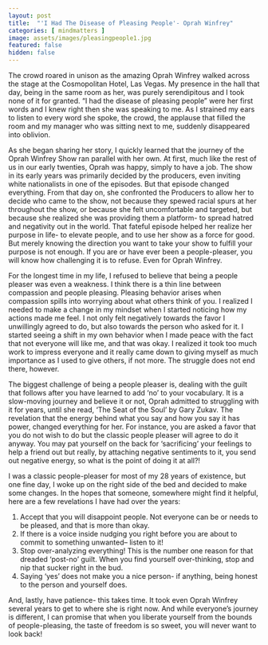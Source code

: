 ```yaml
---
layout: post
title:  "'I Had The Disease of Pleasing People'- Oprah Winfrey"
categories: [ mindmatters ]
image: assets/images/pleasingpeople1.jpg
featured: false
hidden: false
---
```


The crowd roared in unison as the amazing Oprah Winfrey walked across the stage at the Cosmopolitan Hotel, Las Vegas. My presence in the hall that day, being in the same room as her, was purely serendipitous and I took none of it for granted. “I had the disease of pleasing people” were her first words and I knew right then she was speaking to me. As I strained my ears to listen to every word she spoke, the crowd, the applause that filled the room and my manager who was sitting next to me, suddenly disappeared into oblivion.

As she began sharing her story, I quickly learned that the journey of the Oprah Winfrey Show ran parallel with her own. At first, much like the rest of us in our early twenties, Oprah was happy, simply to have a job. The show in its early years was primarily decided by the producers, even inviting white nationalists in one of the episodes. But that episode changed everything. From that day on, she confronted the Producers to allow her to decide who came to the show, not because they spewed racial spurs at her throughout the show, or because she felt uncomfortable and targeted, but because she realized she was providing them a platform- to spread hatred and negativity out in the world. That fateful episode helped her realize her purpose in life- to elevate people, and to use her show as a force for good. But merely knowing the direction you want to take your show to fulfill your purpose is not enough. If you are or have ever been a people-pleaser, you will know how challenging it is to refuse. Even for Oprah Winfrey.

For the longest time in my life, I refused to believe that being a people pleaser was even a weakness. I think there is a thin line between compassion and people pleasing. Pleasing behavior arises when compassion spills into worrying about what others think of you. I realized I needed to make a change in my mindset when I started noticing how my actions made me feel. I not only felt negatively towards the favor I unwillingly agreed to do, but also towards the person who asked for it. I started seeing a shift in my own behavior when I made peace with the fact that not everyone will like me, and that was okay. I realized it took too much work to impress everyone and it really came down to giving myself as much importance as I used to give others, if not more. The struggle does not end there, however.

The biggest challenge of being a people pleaser is, dealing with the guilt that follows after you have learned to add ‘no’ to your vocabulary. It is a slow-moving journey and believe it or not, Oprah admitted to struggling with it for years, until she read, ‘The Seat of the Soul’ by Gary Zukav. The revelation that the energy behind what you say and how you say it has power, changed everything for her. For instance, you are asked a favor that you do not wish to do but the classic people pleaser will agree to do it anyway. You may pat yourself on the back for ‘sacrificing’ your feelings to help a friend out but really, by attaching negative sentiments to it, you send out negative energy, so what is the point of doing it at all?!

I was a classic people-pleaser for most of my 28 years of existence, but one fine day,  I woke up on the right side of the bed and decided to make some changes. In the hopes that someone, somewhere might find it helpful, here are a few revelations I have had over the years:

1. Accept that you will disappoint people. Not everyone can be or needs to be pleased, and that is more than okay.
2. If there is a voice inside nudging you right before you are about to commit to something unwanted– listen to it!
3. Stop over-analyzing everything! This is the number one reason for that dreaded ‘post-no’ guilt. When you find yourself over-thinking, stop and nip that sucker right in the bud.
4. Saying ‘yes’ does not make you a nice person- if anything, being honest to the person and yourself does.

And, lastly, have patience- this takes time. It took even Oprah Winfrey several years to get to where she is right now. And while everyone’s journey is different, I can promise that when you liberate yourself from the bounds of people-pleasing, the taste of freedom is so sweet, you will never want to look back!